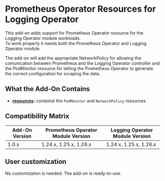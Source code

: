 # Prometheus Operator Resources for Logging Operator

This add-on adds support for Prometheus Operator resource for the Logging Operator module workloads.  
To work properly it needs both the Prometheus Operator and Logging Operator module.

The add-on will add the appropriate NetworkPolicy for allowing the comunication between Prometheus and the
Logging Operator controller and the PodMonitor resource for letting the Prometheus Operator to generate
the correct configuration for scraping the data.

## What the Add-On Contains

- **[resources](./resources):** containst the `PodMonitor` and `NetworkPolicy` resources

## Compatibility Matrix

| Add-On Version | Prometheus Operator Module Version | Logging Operator Module Version |
|----------------|------------------------------------|---------------------------------|
| 1.0.x          | 1.24.x, 1.25.x, 1.26.x             | 1.24.x, 1.25.x, 1.26.x          |

## User customization

No customization is needed. The add-on is ready-to-use.
